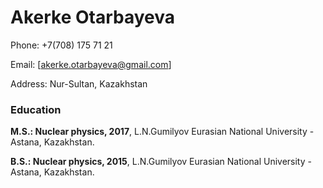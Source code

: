 # Akerke Otarbayeva

Phone: +7(708) 175 71 21 

Email: [akerke.otarbayeva@gmail.com]

Address: Nur-Sultan, Kazakhstan

### Education 
**M.S.:  Nuclear physics, 2017**, 
L.N.Gumilyov Eurasian National University - Astana, Kazakhstan. 

**B.S.:  Nuclear physics, 2015**,
L.N.Gumilyov Eurasian National University - Astana, Kazakhstan. 
